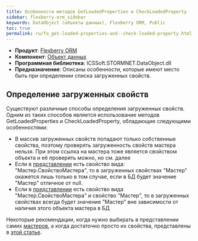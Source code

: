 ```yaml
---
title: Особенности методов GetLoadedProperties и CheckLoadedProperty
sidebar: flexberry-orm_sidebar
keywords: DataObject (объекты данных), Flexberry ORM, Public
toc: true
permalink: ru/fo_get-loaded-properties-and--check-loaded-property.html
---
```

* **Продукт**: [Flexberry ORM](fo_flexberry-o-r-m.html)
* **Компонент**: [Объект данных](fo_dataobject.html)
* **Программная библиотека**: ICSSoft.STORMNET.DataObject.dll
* **Предназначение**: Описаны особенности, которые имеют место быть при определении списка загруженных свойств.

## Определение загруженных свойств

Существуют различные способы определения загруженных свойств. Одним из таких способов является использование методов GetLoadedProperties и CheckLoadedProperty, обладающие следующими особенностями:

* В массив загруженных свойств попадают только собственные свойства, поэтому проверять загруженность свойств мастера нельзя. При этом ссылка на мастера тоже является свойством объекта и её проверять можно, но см. далее
* Если в [представлении](fd_view-definition.html) есть свойство вида: "Мастер.СвойствоМастера", то в загруженных свойствах "Мастер" окажется лишь только в том случае, если в БД будет значение "Мастер" отличное от null.
* Если в [представлении](fd_view-definition.html) есть свойство вида "Мастер.СвойствоМастера" и свойство "Мастер", то в загруженных свойствах всегда будет значение "Мастер" вне зависимости от наличия этого объекта мастера в БД

Некоторые рекомендации, когда нужно выбирать в представлении самих [мастеров](fd_master-association.html), а когда достаточно просто их свойства, представлены в [этой статье](fd_masters-view.html).









